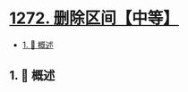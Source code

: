 # [1272. 删除区间【中等】](https://github.com/tnotesjs/TNotes.leetcode/tree/main/notes/1272.%20%E5%88%A0%E9%99%A4%E5%8C%BA%E9%97%B4%E3%80%90%E4%B8%AD%E7%AD%89%E3%80%91)

<!-- region:toc -->

- [1. 📝 概述](#1--概述)

<!-- endregion:toc -->

## 1. 📝 概述
